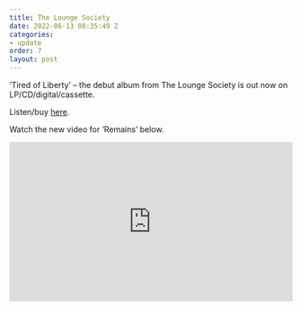 ```yaml
---
title: The Lounge Society
date: 2022-06-13 08:35:49 Z
categories:
- update
order: 7
layout: post
---
```


‘Tired of Liberty’ – the debut album from The Lounge Society is out now on LP/CD/digital/cassette.

Listen/buy <a href="https://ffm.to/tls_liberty">here</a>. 

Watch the new video for ‘Remains’ below.   
 
<style>.embed-container { position: relative; padding-bottom: 56.25%; height: 0; overflow: hidden; max-width: 100%; } .embed-container iframe, .embed-container object, .embed-container embed { position: absolute; top: 0; left: 0; width: 100%; height: 100%; }</style><div class='embed-container'><iframe src='https://www.youtube.com/embed/j3vGXM05cVQ' frameborder='0' allowfullscreen></iframe></div>
<p> </p>
